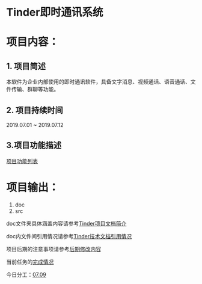 # Tinder即时通讯系统

# 项目内容：

## 1. 项目简述
本软件为企业内部使用的即时通讯软件，具备文字消息、视频通话、语音通话、文件传输、群聊等功能。

## 2. 项目持续时间
2019.07.01 ~ 2019.07.12

## 3.项目功能描述
[项目功能列表](dev_doc/Management/功能需求描述.md)

# 项目输出：
1. doc
2. src

doc文件夹具体涵盖内容请参考[Tinder项目文档简介](dev_doc/Management/文件结构.txt)

doc内文件间引用情况请参考[Tinder技术文档引用情况](dev_doc/Management/文件引用.txt)

项目后期的注意事项请参考[后期修改内容](dev_doc/Management/注意事项.txt)

当前任务的[完成情况](dev_doc/Management/完成情况.txt)

今日分工：[07.09](dev_doc/Management/分工情况/分工情况--20190709.txt)
